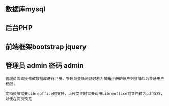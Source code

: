 ## 数据库mysql
## 后台PHP
## 前端框架bootstrap jquery
## 管理员 admin 密码 admin
    管理员需直接修改数据库进行注册，管理员登陆验证时若为邮箱注册的账户则登陆后为普通用户权限；

    文档模块需要Libreoffice的支持，上传文件时需要调用Libreoffice将文件转为pdf保存，以便在网页预览